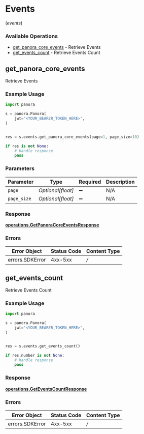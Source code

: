 # Events
(*events*)

### Available Operations

* [get_panora_core_events](#get_panora_core_events) - Retrieve Events
* [get_events_count](#get_events_count) - Retrieve Events Count

## get_panora_core_events

Retrieve Events

### Example Usage

```python
import panora

s = panora.Panora(
    jwt="<YOUR_BEARER_TOKEN_HERE>",
)


res = s.events.get_panora_core_events(page=1, page_size=10)

if res is not None:
    # handle response
    pass

```

### Parameters

| Parameter          | Type               | Required           | Description        |
| ------------------ | ------------------ | ------------------ | ------------------ |
| `page`             | *Optional[float]*  | :heavy_minus_sign: | N/A                |
| `page_size`        | *Optional[float]*  | :heavy_minus_sign: | N/A                |


### Response

**[operations.GetPanoraCoreEventsResponse](../../models/operations/getpanoracoreeventsresponse.md)**
### Errors

| Error Object    | Status Code     | Content Type    |
| --------------- | --------------- | --------------- |
| errors.SDKError | 4xx-5xx         | */*             |

## get_events_count

Retrieve Events Count

### Example Usage

```python
import panora

s = panora.Panora(
    jwt="<YOUR_BEARER_TOKEN_HERE>",
)


res = s.events.get_events_count()

if res.number is not None:
    # handle response
    pass

```


### Response

**[operations.GetEventsCountResponse](../../models/operations/geteventscountresponse.md)**
### Errors

| Error Object    | Status Code     | Content Type    |
| --------------- | --------------- | --------------- |
| errors.SDKError | 4xx-5xx         | */*             |
